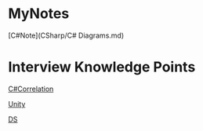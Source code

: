 # MyNotes

[C#Note](CSharp/C# Diagrams.md)



# Interview Knowledge Points 

 [C#Correlation](InterviewNote/C#.md) 

 [Unity](InterviewNote/Unity.md) 

 [DS](InterviewNote/DS.md) 


